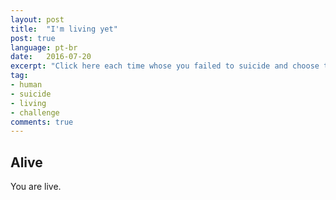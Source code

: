```yaml
---
layout: post
title:  "I'm living yet"
post: true
language: pt-br
date:   2016-07-20
excerpt: "Click here each time whose you failed to suicide and choose to live."
tag:
- human
- suicide
- living
- challenge
comments: true
---
```


## Alive

You are live.